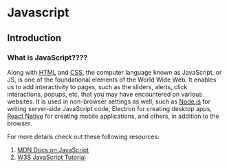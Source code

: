 # Javascript

## Introduction

### What is JavaScript????


Along with [HTML]() and [CSS](), the computer language known as JavaScript, or JS, is one of the foundational elements of the World Wide Web. It enables us to add interactivity to pages, such as the sliders, alerts, click interactions, popups, etc. that you may have encountered on various websites. It is used in non-browser settings as well, such as [Node.js]() for writing server-side JavaScript code, Electron for creating desktop apps, [React Native]() for creating mobile applications, and others, in addition to the browser.


For more details check out these following resources:

1. [MDN Docs on JavaScript](https://developer.mozilla.org/en-US/docs/Web/JavaScript)
2. [W3S JavaScript Tutorial](https://www.w3schools.com/js/default.asp)